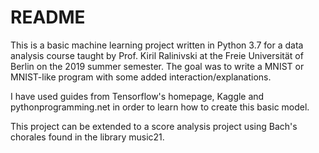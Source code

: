 # README

This is a basic machine learning project written in Python 3.7 for a data analysis course taught by Prof. Kiril Ralinivski at the Freie Universität of Berlin on the 2019 summer semester. 
The goal was to write a MNIST or MNIST-like program with some added interaction/explanations.

I have used guides from Tensorflow's homepage, Kaggle and pythonprogramming.net in order to learn how to create this basic model.

This project can be extended to a score analysis project using Bach's chorales found in the library music21.
